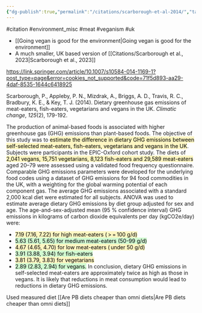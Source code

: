 ```yaml
---
{"dg-publish":true,"permalink":"/citations/scarborough-et-al-2014/","tags":["#citation","#environment_misc","#meat","#veganism","#uk"],"created":"2025-10-23T17:42:46.476+01:00","updated":"2025-10-23T18:06:08.942+01:00"}
---
```


#citation #environment_misc #meat #veganism #uk 

- [[Going vegan is good for the environment\|Going vegan is good for the environment]]
- A much smaller, UK based version of [[Citations/Scarborough et al., 2023\|Scarborough et al., 2023]]

https://link.springer.com/article/10.1007/s10584-014-1169-1?post_type=page&error=cookies_not_supported&code=71f5d893-aa29-4daf-8535-1644c6418925

Scarborough, P., Appleby, P. N., Mizdrak, A., Briggs, A. D., Travis, R. C., Bradbury, K. E., & Key, T. J. (2014). Dietary greenhouse gas emissions of meat-eaters, fish-eaters, vegetarians and vegans in the UK. _Climatic change_, _125_(2), 179-192.

The production of animal-based foods is associated with higher greenhouse gas (GHG) emissions than plant-based foods. The objective of this study was to <mark style="background: #FFF3A3A6;">estimate the difference in dietary GHG emissions between self-selected meat-eaters, fish-eaters, vegetarians and vegans in the UK</mark>. Subjects were participants in the EPIC-Oxford cohort study. The diets of <mark style="background: #FFF3A3A6;">2,041 vegans, 15,751 vegetarians, 8,123 fish-eaters and 29,589 meat-eaters</mark> aged 20–79 were assessed using a validated food frequency questionnaire. Comparable GHG emissions parameters were developed for the underlying food codes using a dataset of GHG emissions for 94 food commodities in the UK, with a weighting for the global warming potential of each component gas. The average GHG emissions associated with a standard 2,000 kcal diet were estimated for all subjects. ANOVA was used to estimate average dietary GHG emissions by diet group adjusted for sex and age. The age-and-sex-adjusted mean (95 % confidence interval) GHG emissions in kilograms of carbon dioxide equivalents per day (kgCO2e/day) were: 
- <mark style="background: #FFF3A3A6;">7.19 (7.16, 7.22) for high meat-eaters ( > = 100 g/d)</mark>
- <mark style="background: #BBFABBA6;">5.63 (5.61, 5.65) for medium meat-eaters (50-99 g/d)</mark>
-  <mark style="background: #FFF3A3A6;">4.67 (4.65, 4.70) for low meat-eaters ( under 50 g/d)  </mark> 
-  <mark style="background: #BBFABBA6;">3.91 (3.88, 3.94) for fish-eaters</mark> 
-  <mark style="background: #FFF3A3A6;">3.81 (3.79, 3.83) for vegetarians</mark>
-  <mark style="background: #BBFABBA6;">2.89 (2.83, 2.94) for vegans.</mark>
In conclusion, dietary GHG emissions in self-selected meat-eaters are approximately twice as high as those in vegans. It is likely that reductions in meat consumption would lead to reductions in dietary GHG emissions.

Used measured diet [[Are PB diets cheaper than omni diets\|Are PB diets cheaper than omni diets]]